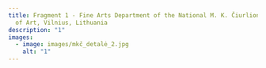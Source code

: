 ```yaml
---
title: Fragment 1 - Fine Arts Department of the National M. K. Čiurlionis School
  of Art, Vilnius, Lithuania
description: "1"
images:
  - image: images/mkč_detalė_2.jpg
    alt: "1"
---
```

